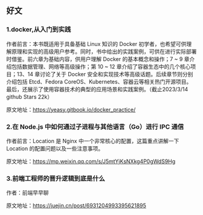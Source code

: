 ## 好文
### 1.docker,从入门到实践
作者前言：本书既适用于具备基础 Linux 知识的 Docker 初学者，也希望可供理解原理和实现的高级用户参考。同时，书中给出的实践案例，可供在进行实际部署时借鉴。前六章为基础内容，供用户理解 Docker 的基本概念和操作；7 ~ 9 章介绍包括数据管理、网络等高级操作；第 10 ~ 12 章介绍了容器生态中的几个核心项目；13、14 章讨论了关于 Docker 安全和实现技术等高级话题。后续章节则分别介绍包括 Etcd、Fedora CoreOS、Kubernetes、容器云等相关热门开源项目。最后，还展示了使用容器技术的典型的应用场景和实践案例。（截止2023/3/14 github Stars 22k）

原文地址：https://yeasy.gitbook.io/docker_practice/

### 2.在 Node.js 中如何通过子进程与其他语言（Go）进行 IPC 通信
作者前言：Location 是 Nginx 中一个非常核心的配置，这篇重点讲解一下 Location 的配置问题以及一些注意事项。

原文地址：https://mp.weixin.qq.com/s/J5mtYjKsNXkg4P0gWdS9Hg

### 3.前端工程师的晋升逻辑到底是什么
作者：前端早早聊

原文地址：https://juejin.cn/post/6931204993395621895